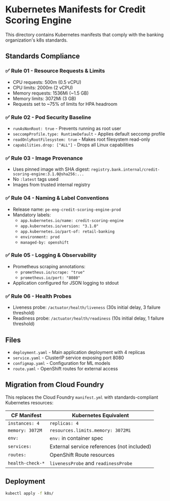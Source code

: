 # Kubernetes Manifests for Credit Scoring Engine

This directory contains Kubernetes manifests that comply with the banking organization's k8s standards.

## Standards Compliance

### ✅ Rule 01 - Resource Requests & Limits
- CPU requests: 500m (0.5 vCPU)
- CPU limits: 2000m (2 vCPU) 
- Memory requests: 1536Mi (~1.5 GB)
- Memory limits: 3072Mi (3 GB)
- Requests set to ~75% of limits for HPA headroom

### ✅ Rule 02 - Pod Security Baseline
- `runAsNonRoot: true` - Prevents running as root user
- `seccompProfile.type: RuntimeDefault` - Applies default seccomp profile
- `readOnlyRootFilesystem: true` - Makes root filesystem read-only
- `capabilities.drop: ["ALL"]` - Drops all Linux capabilities

### ✅ Rule 03 - Image Provenance
- Uses pinned image with SHA digest: `registry.bank.internal/credit-scoring-engine:3.1.0@sha256:...`
- No `:latest` tags used
- Images from trusted internal registry

### ✅ Rule 04 - Naming & Label Conventions
- Release name: `pe-eng-credit-scoring-engine-prod`
- Mandatory labels:
  - `app.kubernetes.io/name: credit-scoring-engine`
  - `app.kubernetes.io/version: "3.1.0"`
  - `app.kubernetes.io/part-of: retail-banking`
  - `environment: prod`
  - `managed-by: openshift`

### ✅ Rule 05 - Logging & Observability
- Prometheus scraping annotations:
  - `prometheus.io/scrape: "true"`
  - `prometheus.io/port: "8080"`
- Application configured for JSON logging to stdout

### ✅ Rule 06 - Health Probes
- Liveness probe: `/actuator/health/liveness` (30s initial delay, 3 failure threshold)
- Readiness probe: `/actuator/health/readiness` (10s initial delay, 1 failure threshold)

## Files

- `deployment.yaml` - Main application deployment with 4 replicas
- `service.yaml` - ClusterIP service exposing port 8080
- `configmap.yaml` - Configuration for ML models
- `route.yaml` - OpenShift routes for external access

## Migration from Cloud Foundry

This replaces the Cloud Foundry `manifest.yml` with standards-compliant Kubernetes resources:

| CF Manifest | Kubernetes Equivalent |
|-------------|----------------------|
| `instances: 4` | `replicas: 4` |
| `memory: 3072M` | `resources.limits.memory: 3072Mi` |
| `env:` | `env:` in container spec |
| `services:` | External service references (not included) |
| `routes:` | OpenShift Route resources |
| `health-check-*` | `livenessProbe` and `readinessProbe` |

## Deployment

```bash
kubectl apply -f k8s/
```
